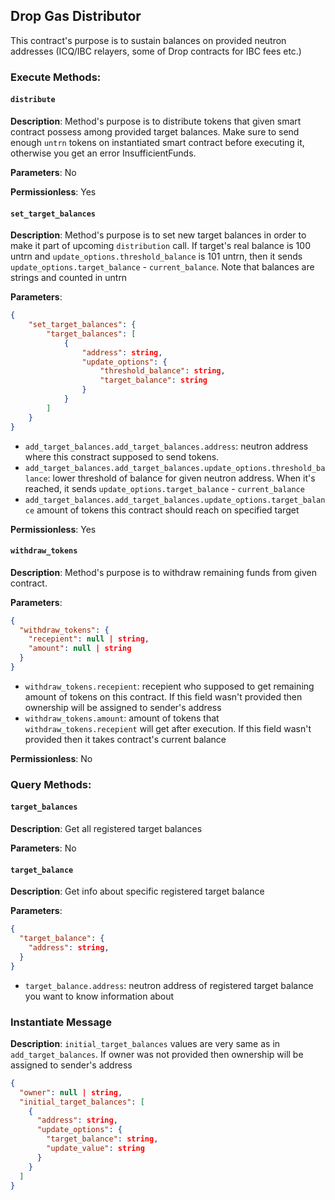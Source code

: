 ## Drop Gas Distributor

This contract's purpose is to sustain balances on provided neutron addresses (ICQ/IBC relayers, some of Drop contracts for IBC fees etc.)

### Execute Methods:

#### `distribute`

**Description**: Method's purpose is to distribute tokens that given smart contract possess among provided target balances. Make sure to send enough `untrn` tokens on instantiated smart contract before executing it, otherwise you get an error InsufficientFunds.

**Parameters**: No

**Permissionless**: Yes

#### `set_target_balances`

**Description**: Method's purpose is to set new target balances in order to make it part of upcoming `distribution` call. If target's real balance is 100 untrn and `update_options.threshold_balance` is 101 untrn, then it sends `update_options.target_balance` - `current_balance`. Note that balances are strings and counted in untrn

**Parameters**:

```json
{
    "set_target_balances": {
        "target_balances": [
            {
                "address": string,
                "update_options": {
                    "threshold_balance": string,
                    "target_balance": string
                }
            }
        ]
    }
}
```

- `add_target_balances.add_target_balances.address`: neutron address where this constract supposed to send tokens.
- `add_target_balances.add_target_balances.update_options.threshold_balance`: lower threshold of balance for given neutron address. When it's reached, it sends `update_options.target_balance` - `current_balance`
- `add_target_balances.add_target_balances.update_options.target_balance` amount of tokens this contract should reach on specified target

**Permissionless**: Yes

#### `withdraw_tokens`

**Description**: Method's purpose is to withdraw remaining funds from given contract.

**Parameters**:

```json
{
  "withdraw_tokens": {
    "recepient": null | string,
    "amount": null | string
  }
}
```

- `withdraw_tokens.recepient`: recepient who supposed to get remaining amount of tokens on this contract. If this field wasn't provided then ownership will be assigned to sender's address
- `withdraw_tokens.amount`: amount of tokens that `withdraw_tokens.recepient` will get after execution. If this field wasn't provided then it takes contract's current balance

**Permissionless**: No

### Query Methods:

#### `target_balances`

**Description**: Get all registered target balances

**Parameters**: No

#### `target_balance`

**Description**: Get info about specific registered target balance

**Parameters**:

```json
{
  "target_balance": {
    "address": string,
  }
}
```

- `target_balance.address`: neutron address of registered target balance you want to know information about

### Instantiate Message

**Description**: `initial_target_balances` values are very same as in `add_target_balances`. If owner was not provided then ownership will be assigned to sender's address

```json
{
  "owner": null | string,
  "initial_target_balances": [
    {
      "address": string,
      "update_options": {
        "target_balance": string,
        "update_value": string
      }
    }
  ]
}
```
